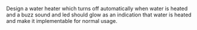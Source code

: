Design a water heater which turns off automatically when water is heated and a buzz sound and led should glow as an indication that water is heated and make it implementable for normal usage.
